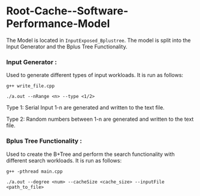 # Root-Cache--Software-Performance-Model

The Model is located in `InputExposed_Bplustree`. 
The model is split into the Input Generator and the Bplus Tree Functionality.

### Input Generator : 

Used to generate different types of input workloads.
It is run as follows:

```
g++ write_file.cpp

./a.out --nRange <n> --type <1/2>
```

Type 1: Serial Input 1-n are generated and written to the text file.

Type 2: Random numbers between 1-n are generated and written to the text file.

### Bplus Tree Functionality :

Used to create the B+Tree and perform the search functionality with different search workloads.
It is run as follows:

```
g++ -pthread main.cpp

./a.out --degree <num> --cacheSize <cache_size> --inputFile <path_to_file>
```
